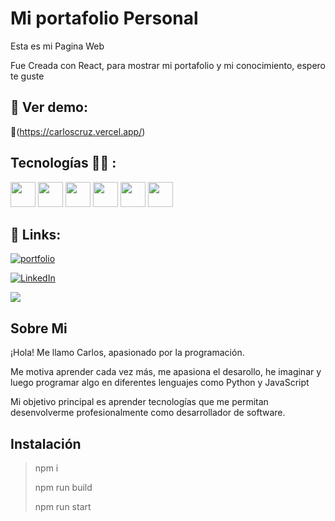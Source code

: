 # Mi portafolio Personal

Esta es mi Pagina Web

Fue Creada con React, para mostrar mi portafolio y mi conocimiento, espero te guste

## 🔗 Ver demo:
🤖(https://carloscruz.vercel.app/)

## Tecnologías 🧑‍💻 :

<div>
  <img src="https://cdn-icons-png.flaticon.com/512/1051/1051277.png" width="40px">
  <img src="https://cdn-icons-png.flaticon.com/512/732/732190.png" width="40px">
    <img src="https://upload.wikimedia.org/wikipedia/commons/thumb/9/96/Sass_Logo_Color.svg/1280px-Sass_Logo_Color.svg.png" width="40px">
        <img src="https://upload.wikimedia.org/wikipedia/commons/thumb/b/b2/Bootstrap_logo.svg/1280px-Bootstrap_logo.svg.png" width="40px">
  <img src="https://cdn-icons-png.flaticon.com/512/5968/5968292.png" width="40px">
  <img src="https://cdn-icons-png.flaticon.com/512/1126/1126012.png" width="40px">
</div>


## 🔗 Links:
[![portfolio](https://img.shields.io/badge/my_portfolio-000?style=for-the-badge&logo=ko-fi&logoColor=white)](https://carloscruz.vercel.app)

[![LinkedIn](https://img.shields.io/badge/LinkedIn-%230077B5.svg?logo=linkedin&logoColor=white)](https://www.linkedin.com/in/carlos-jose-cruz-luengas/)

<a href="mailto:carlosjose445566@gmail.com?"><img src="https://img.shields.io/badge/gmail-%23DD0031.svg?&style=for-the-badge&logo=gmail&logoColor=white"/></a>


## Sobre Mi 

¡Hola! Me llamo Carlos, apasionado por la programación.

Me motiva aprender cada vez más, me apasiona el desarollo, he imaginar y luego programar algo en diferentes lenguajes como Python y JavaScript

Mi objetivo principal es aprender tecnologías que me permitan desenvolverme profesionalmente como desarrollador de software.



## Instalación 
> npm i
>
> npm run build
>
> npm run start



